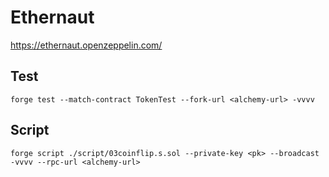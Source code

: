 # Ethernaut
https://ethernaut.openzeppelin.com/

## Test
`forge test --match-contract TokenTest --fork-url <alchemy-url> -vvvv`

## Script
`forge script ./script/03coinflip.s.sol --private-key <pk> --broadcast -vvvv --rpc-url <alchemy-url>`